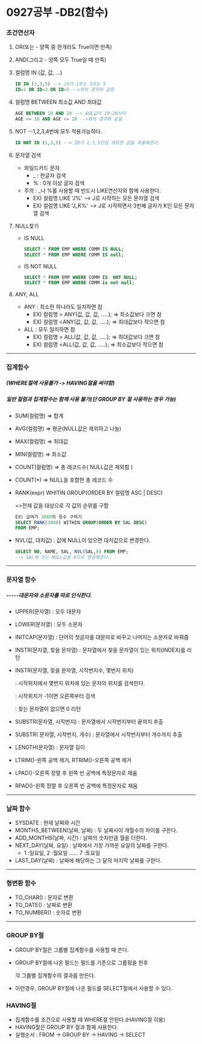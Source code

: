 # 0927공부 -DB2(함수)

### 조건연산자

1. OR(또는 - 양쪽 중 한개라도 True이면 만족)

2. AND(그리고 - 양쪽 모두 True일 때 만족)

3. 컬럼명 IN (값, 값, ...)

   ```sql
   ID IN (1,3,5) --> id가 1또는 3또는 5
   ID=1 OR ID=3 OR ID=5 -->위의 경우와 같음
   ```

4. 컬럼명 BETWEEN 최소값 AND 최대값

   ```SQL
   AGE BETWEEN 10 AND 20 --> AGE값이 10~20사이
   AGE >= 10 AND AGE <= 20 -->위의 경우와 같음
   ```

5. NOT  --1,2,3,4번에 모두 적용가능하다.

   ```SQL
   ID NOT IN (1,3,5) --> ID가 1,3,5인걸 제외한 값을 추출해준다.
   ```

6. 문자열 검색

   - 와일드카드 문자
     -  _  : 한글자 검색
     -  % : 0개 이상 글자 검색
   - 주의 :  _나 %를 사용할 때 반드시 LIKE연산자와 함께 사용한다.
     - EX) 컬럼명 LIKE 'J%' --> J로 시작하는 모든 문자열 검색
     - EX) 컬럼명 LIKE 'J_K%'  --> J로 시작하면서 3번째 글자가 K인 모든 문자열 검색

7. NULL찾기

   - IS NULL

     ```SQL
     SELECT * FROM EMP WHERE COMM IS NULL;
     SELECT * FROM EMP WHERE COMM IS null;
     ```

   - IS NOT NULL

     ```SQL
     SELECT * FROM EMP WHERE COMM IS  NOT NULL;
     SELECT * FROM EMP WHERE COMM is not null;
     ```

8. ANY, ALL

   - ANY : 최소한 하나라도 일치하면 참
     - EX) 컬럼명 > ANY(값, 값, 값, .....);  => 최소값보다 크면 참
     - EX) 컬럼명 <ANY(값, 값, 값, .....);  => 최대값보다 작으면 참
   - ALL : 모두 일치하면 참
     - EX) 컬럼명 > ALL(값, 값, 값, .....);  => 최대값보다 크면 참
     - EX) 컬럼명 <ALL(값, 값, 값, .....);  => 최소값보다 작으면 참

<HR>

### 집계함수

##### (WHERE절에 사용불가 -> HAVING절을 써야함)

##### **일반 컬럼과 집계함수는 함께 사용 불가(단 GROUP BY 절 사용하는 경우 가능)**

- SUM(컬럼명) => 합계

- AVG(컬럼명) => 평균(NULL값은 제외하고 나눔)

- MAX(컬럼명) => 최대값

- MIN(컬럼명) => 최소값

- COUNT(컬럼명) => 총 레코드수( NULL값은 제외함 )

- COUNT(*) => NULL을 포함한 총 레코드 수

- RANK(expr) WHITIN GROUP(ORDER BY 컬럼명 ASC | DESC)

  =>전체 값을 대상으로 각 값의 순위를 구함

  ```SQL
  EX) 급여가 3000의 등수 구하기
  SELECT RANK(3000) WITHIN GROUP(ORDER BY SAL DESC)
  FROM EMP;
  ```

- NVL(값, 대치값) : 값에 NULL이 있으면 대치값으로 변경한다.

  ```SQL
  SELECT NO, NAME, SAL, NVL(SAL,0) FROM EMP;
  --> SAL에 있는 NULL값을 0으로 변경해준다.
  ```

<HR>

### 문자열 함수

#####  -----대문자와 소문자를 따로 인식한다.

- UPPER(문자열) : 모두 대문자

- LOWER(문자열) : 모두 소문자

- INITCAP(문자열) : 단어의 첫글자를 대문자로 바꾸고 나머지는 소문자로 바꿔줌

- INSTR(문자열, 찾을 문자열) : 문자열에서 찾을 문자열이 있는 위치(INDEX)를 리턴

- INSTR(문자열, 찾을 문자열, 시작번지수, 몇번지 위치) 

  : 시작위치에서 몇번지 위치에 있는 문자의 위치를 검색한다.

  : 시작위치가 -1이면 오른쪽부터 검색

  : 찾는 문자열이 없으면 0 리턴

- SUBSTR(문자열, 시작번지) : 문자열에서 시작번지부터 끝까지 추출

- SUBSTR( 문자열, 시작번지, 개수) : 문자열에서 시작번지부터 개수까지 추출

- LENGTH(문자열) : 문자열 길이

- LTRIM()-왼쪽 공백 제거, RTRIM()-오른쪽 공백 제거

- LPAD()-오른쪽 정렬 후 왼쪽 빈 공백에 특정문자로 채움

- RPAD()-왼쪽 정렬 후 오른쪽 빈 공백에 특정문자로 채움

<HR>

### 날짜 함수

- SYSDATE : 현재 날짜와 시간
- MONTHS_BETWEEN(날짜, 날짜) : 두 날짜사이 개월수의 차이를 구한다.
- ADD_MONTHS(날짜, 시간) : 날짜의 숫자만큼 월을 더한다.
- NEXT_DAY(날짜, 요일) : 날짜에서 가장 가까운 요일의 날짜를 구한다.
  - 1 :일요일, 2 :월요일 ...... 7 :토요일
- LAST_DAY(날짜) : 날짜에 해당하는 그 달의 마지막 날짜를 구한다.

<HR>

### 형변환 함수

- TO_CHAR() : 문자로 변환
- TO_DATE() : 날짜로 변환
- TO_NUMBER() : 숫자로 변환

<HR>

### GROUP BY절

- GROUP BY절은 그룹별 집계함수를 사용할 때 쓴다.

- GROUP BY절에 나온 필드는 필드를 기준으로 그룹핑을 한후

   각 그룹별 집계함수의 결과를 만든다.

- 이런경우, GROUP BY절에 나온 필드를 SELECT절에서 사용할 수 있다.

### HAVING절

- 집계함수를 조건으로 사용할 때 WHERE절 안된다.(HAVING절 이용)
- HAVING절은 GROUP BY 절과 함께 사용한다.
- 실행순서 : FROM -> GROUP BY -> HAVING -> SELECT